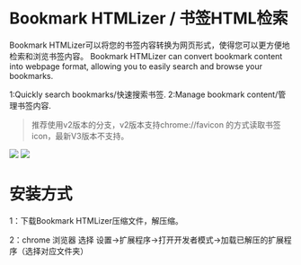# Bookmark HTMLizer / 书签HTML检索

Bookmark HTMLizer可以将您的书签内容转换为网页形式，使得您可以更方便地检索和浏览书签内容。
Bookmark HTMLizer can convert bookmark content into webpage format, allowing you to easily search and browse your bookmarks.

1:Quickly search bookmarks/快速搜索书签.
2:Manage bookmark content/管理书签内容.

> 推荐使用v2版本的分支，v2版本支持chrome://favicon 的方式读取书签icon，最新V3版本不支持。

![](https://lh3.googleusercontent.com/zBGsWMfO8xUtBRnK8htt5s8kF1ZB9dly-SC6Av-O2R90qr57a2i2Kmtr2c7u3GsIgCKd1EYEtspz4uv4bxRkhPwaWQ=w640-h400-e365-rj-sc0x00ffffff)
![](https://lh3.googleusercontent.com/FY6ya6lH6xiNvw2uX6S3e9kb1uofSbZ167pSstwIwzzelywq11HOgNczFgMRG_7kOwMc-9KQHS0m6Xh6aVGaiHaJOw=w640-h400-e365-rj-sc0x00ffffff)

# 安装方式

1：下载Bookmark HTMLizer压缩文件，解压缩。

2：chrome 浏览器 选择 设置->扩展程序->打开开发者模式->加载已解压的扩展程序（选择对应文件夹）